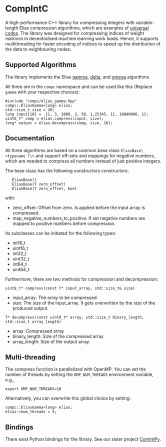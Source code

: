 # CompIntC

A high-performance C++ library for compressing integers with variable-length Elias compression algorithms, which are examples of [universal codes](https://en.wikipedia.org/wiki/Universal_code_(data_compression)). The library was designed for compressing indices of weight matrices in decentralised machine learning work loads. Hence, it supports multithreading for faster encoding of indices to speed up the distribution of the data to neighbouring nodes.


## Supported Algorithms


The library implements the Elias [gamma](https://en.wikipedia.org/wiki/Elias_gamma_coding), [delta](https://en.wikipedia.org/wiki/Elias_delta_coding), and [omega](https://en.wikipedia.org/wiki/Elias_omega_coding) algorithms.


All three are in the `compc` namespace and can be used like this (Replace `gamma` with your respective choices):

```
#include "compc/elias_gamma.hpp"
compc::EliasGamma<long> elias;
std::size_t size = 10;
long input[10] =  {1, 3, 2000, 2, 50, 1,25345, 11, 10000000, 1};
uint8_t* comp = elias.compress(input, size);
long* output = elias.decompress(comp, size, 10);
```

## Documentation


All three algorithms are based on a common base class `EliasBase\<typename T\>` and support off-sets and mappings for negative numbers, which are needed to compress all numbers instead of just positive integers.


The base class has the following constructors constructors:

```
   EliasBase()
   EliasBase(T zero_offset)
   EliasBase(T zero_offset, bool
```

with:
- zero_offset: Offset from zero. Is applied before the input array is compressed.
- map_negative_numbers_to_positive: If set negative numbers are mapped to positive numbers before compression.

Its subclasses can be initiated for the following types:
- int16_t
- uint16_t
- int32_t
- uint32_t
- int64_t
- uint64_t


Furthermore, there are two methods for compression and decompression:

```
uint8_t* compress(const T* input_array, std::size_t& size)
```
- input_array: The array to be compressed.
- size: The size of the input_array. It gets overwritten by the size of the produced output.

```
T* decompress(const uint8_t* array, std::size_t binary_length, std::size_t array_length)
```
- array: Compressed array
- binary_length: Size of the compressed array
- array_length: Size of the output array.


## Multi-threading
The compress function is parallelized with OpenMP. You can set the number of threads by setting the `OMP_NUM_THREADS` environment variable, e.g.,
```
export OMP_NUM_THREADS=10
```

Alternatively, you can overwrite this global choice by setting:
```
compc::EliasGamma<long> elias;
elias->num_threads = 5;
```

## Bindings

There exist Python bindings for the library. See our sister project [ComIntPy](https://github.com/JeffWigger/compintpy).
